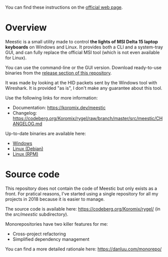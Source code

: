 You can find these instructions on the [official web page](http://koromix.dev/meestic).

# Overview

Meestic is a small utility made to control **the lights of MSI Delta 15 laptop keyboards** on Windows and Linux. It provides both a CLI and a system-tray GUI, and can fully replace the official MSI tool (which is not even available for Linux).

You can use the command-line or the GUI version. Download ready-to-use binaries from the [release section of this repository](https://github.com/Koromix/meestic/releases/latest).

It was made by looking at the HID packets sent by the Windows tool with Wireshark. It is provided "as is", I don't make any guarantee about this tool.

Use the following links for more information:

- Documentation: https://koromix.dev/meestic
- Changelog: https://codeberg.org/Koromix/rygel/raw/branch/master/src/meestic/CHANGELOG.md

Up-to-date binaries are available here:

- [Windows](https://download.koromix.dev/windows/)
- [Linux (Debian)](https://koromix.dev/meestic#linux-debian)
- [Linux (RPM)](https://koromix.dev/meestic#linux-rpm)

# Source code

This repository does not contain the code of Meestic but only exists as a front. For pratical reasons, I've started using a single repository for all my projects in 2018 because it is easier to manage.

The source code is available here: https://codeberg.org/Koromix/rygel/ (in the *src/meestic* subdirectory).

Monorepositories have two killer features for me:

- Cross-project refactoring
- Simplified dependency management

You can find a more detailed rationale here: https://danluu.com/monorepo/
